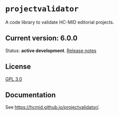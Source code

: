 # `projectvalidator`

A code library to validate HC-MID editorial projects.


## Current version: 6.0.0

Status:  **active development**. [Release notes](releases.md)


## License

[GPL 3.0](http://www.opensource.org/licenses/gpl-3.0.html)

## Documentation

See  <https://hcmid.github.io/projectvalidator/>.
